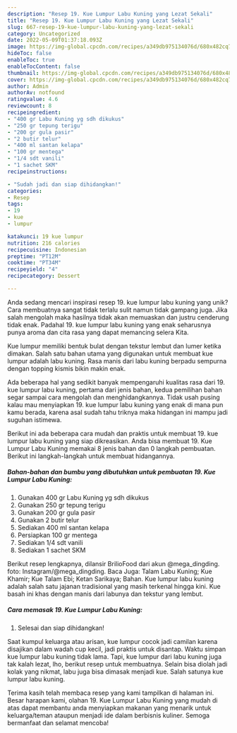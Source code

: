 ```yaml
---
description: "Resep 19. Kue Lumpur Labu Kuning yang Lezat Sekali"
title: "Resep 19. Kue Lumpur Labu Kuning yang Lezat Sekali"
slug: 667-resep-19-kue-lumpur-labu-kuning-yang-lezat-sekali
category: Uncategorized
date: 2022-05-09T01:37:18.093Z
image: https://img-global.cpcdn.com/recipes/a349db975134076d/680x482cq70/19-kue-lumpur-labu-kuning-foto-resep-utama.jpg
hideToc: false
enableToc: true
enableTocContent: false
thumbnail: https://img-global.cpcdn.com/recipes/a349db975134076d/680x482cq70/19-kue-lumpur-labu-kuning-foto-resep-utama.jpg
cover: https://img-global.cpcdn.com/recipes/a349db975134076d/680x482cq70/19-kue-lumpur-labu-kuning-foto-resep-utama.jpg
author: Admin
authorAv: notfound
ratingvalue: 4.6
reviewcount: 8
recipeingredient:
- "400 gr Labu Kuning yg sdh dikukus"
- "250 gr tepung terigu"
- "200 gr gula pasir"
- "2 butir telur"
- "400 ml santan kelapa"
- "100 gr mentega"
- "1/4 sdt vanili"
- "1 sachet SKM"
recipeinstructions:

- "Sudah jadi dan siap dihidangkan!"
categories:
- Resep
tags:
- 19
- kue
- lumpur

katakunci: 19 kue lumpur 
nutrition: 216 calories
recipecuisine: Indonesian
preptime: "PT12M"
cooktime: "PT34M"
recipeyield: "4"
recipecategory: Dessert

---
```





Anda sedang mencari inspirasi resep 19. kue lumpur labu kuning yang unik? Cara membuatnya sangat tidak terlalu sulit namun tidak gampang juga. Jika salah mengolah maka hasilnya tidak akan memuaskan dan justru cenderung tidak enak. Padahal 19. kue lumpur labu kuning yang enak seharusnya punya aroma dan cita rasa yang dapat memancing selera Kita.





Kue lumpur memiliki bentuk bulat dengan tekstur lembut dan lumer ketika dimakan. Salah satu bahan utama yang digunakan untuk membuat kue lumpur adalah labu kuning. Rasa manis dari labu kuning berpadu sempurna dengan topping kismis bikin makin enak.

Ada beberapa hal yang sedikit banyak mempengaruhi kualitas rasa dari 19. kue lumpur labu kuning, pertama dari jenis bahan, kedua pemilihan bahan segar sampai cara mengolah dan menghidangkannya. Tidak usah pusing kalau mau menyiapkan 19. kue lumpur labu kuning yang enak di mana pun kamu berada, karena asal sudah tahu triknya maka hidangan ini mampu jadi suguhan istimewa.






Berikut ini ada beberapa cara mudah dan praktis untuk membuat 19. kue lumpur labu kuning yang siap dikreasikan. Anda bisa membuat 19. Kue Lumpur Labu Kuning memakai 8 jenis bahan dan 0 langkah pembuatan. Berikut ini langkah-langkah untuk membuat hidangannya.

<!--inarticleads1-->

##### Bahan-bahan dan bumbu yang dibutuhkan untuk pembuatan 19. Kue Lumpur Labu Kuning:

1. Gunakan 400 gr Labu Kuning yg sdh dikukus
1. Gunakan 250 gr tepung terigu
1. Gunakan 200 gr gula pasir
1. Gunakan 2 butir telur
1. Sediakan 400 ml santan kelapa
1. Persiapkan 100 gr mentega
1. Sediakan 1/4 sdt vanili
1. Sediakan 1 sachet SKM


Berikut resep lengkapnya, dilansir BrilioFood dari akun @mega_dingding. foto: Instagram/@mega_dingding. Baca Juga: Talam Labu Kuning; Kue Khamir; Kue Talam Ebi; Ketan Sarikaya; Bahan. Kue lumpur labu kuning adalah salah satu jajanan tradisional yang masih terkenal hingga kini. Kue basah ini khas dengan manis dari labunya dan tekstur yang lembut. 

<!--inarticleads2-->

##### Cara memasak 19. Kue Lumpur Labu Kuning:


1. Selesai dan siap dihidangkan!

Saat kumpul keluarga atau arisan, kue lumpur cocok jadi camilan karena disajikan dalam wadah cup kecil, jadi praktis untuk disantap. Waktu simpan kue lumpur labu kuning tidak lama. Tapi, kue lumpur dari labu kuning juga tak kalah lezat, lho, berikut resep untuk membuatnya. Selain bisa diolah jadi kolak yang nikmat, labu juga bisa dimasak menjadi kue. Salah satunya kue lumpur labu kuning. 

Terima kasih telah membaca resep yang kami tampilkan di halaman ini. Besar harapan kami, olahan 19. Kue Lumpur Labu Kuning yang mudah di atas dapat membantu anda menyiapkan makanan yang menarik untuk keluarga/teman ataupun menjadi ide dalam berbisnis kuliner. Semoga bermanfaat dan selamat mencoba!
